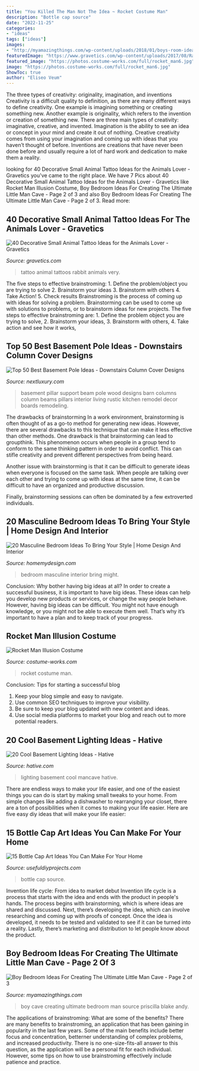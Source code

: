 ```yaml
---
title: "You Killed The Man Not The Idea ~ Rocket Costume Man"
description: "Bottle cap source"
date: "2022-11-25"
categories:
- "ideas"
tags: ["ideas"]
images:
- "http://myamazingthings.com/wp-content/uploads/2018/01/boys-room-ideas-10-.jpg"
featuredImage: "https://www.gravetics.com/wp-content/uploads/2017/08/Rabbit-Tattoo.jpg"
featured_image: "https://photos.costume-works.com/full/rocket_man6.jpg"
image: "https://photos.costume-works.com/full/rocket_man6.jpg"
ShowToc: true
author: "Eliseo Veum"
---
```



The three types of creativity: originality, imagination, and inventions
Creativity is a difficult quality to definition, as there are many different ways to define creativity. One example is imagining something or creating something new. Another example is originality, which refers to the invention or creation of something new. 
There are three main types of creativity: imaginative, creative, and invented. Imagination is the ability to see an idea or concept in your mind and create it out of nothing. Creative creativity comes from using your imagination and coming up with ideas that you haven’t thought of before. Inventions are creations that have never been done before and usually require a lot of hard work and dedication to make them a reality.

	

		
looking for 40 Decorative Small Animal Tattoo Ideas for the Animals Lover - Gravetics you've came to the right place. We have 7 Pics about 40 Decorative Small Animal Tattoo Ideas for the Animals Lover - Gravetics like Rocket Man Illusion Costume, Boy Bedroom Ideas For Creating The Ultimate Little Man Cave - Page 2 of 3 and also Boy Bedroom Ideas For Creating The Ultimate Little Man Cave - Page 2 of 3. Read more:
		
    
## 40 Decorative Small Animal Tattoo Ideas For The Animals Lover - Gravetics

<img loading=lazy src="https://www.gravetics.com/wp-content/uploads/2017/08/Rabbit-Tattoo.jpg" onerror="this.onerror=null;this.src='https://tse3.mm.bing.net/th?id=OIP.kA_fOjB-IytcjH31kejL8gHaLH&amp;pid=15.1';" alt="40 Decorative Small Animal Tattoo Ideas for the Animals Lover - Gravetics">

_Source: gravetics.com_

>tattoo animal tattoos rabbit animals very. 

	

The five steps to effective brainstroming: 1. Define the problem/object you are trying to solve 2. Brainstorm your ideas 3. Brainstorm with others 4. Take Action! 5. Check results
Brainstroming is the process of coming up with ideas for solving a problem. Brainstorming can be used to come up with solutions to problems, or to brainstorm ideas for new projects. The five steps to effective brainstroming are: 1. Define the problem object you are trying to solve, 2. Brainstorm your ideas, 3. Brainstorm with others, 4. Take action and see how it works, 
    
## Top 50 Best Basement Pole Ideas - Downstairs Column Cover Designs

<img loading=lazy src="http://nextluxury.com/wp-content/uploads/vintage-barn-wood-basement-pole-ideas.jpg" onerror="this.onerror=null;this.src='https://tse1.mm.bing.net/th?id=OIP.W-X9OqN_sPPwaK7wyTRBVwAAAA&amp;pid=15.1';" alt="Top 50 Best Basement Pole Ideas - Downstairs Column Cover Designs">

_Source: nextluxury.com_

>basement pillar support beam pole wood designs barn columns column beams pillars interior living rustic kitchen remodel decor boards remodeling. 

	

The drawbacks of brainstorming
In a work environment, brainstorming is often thought of as a go-to method for generating new ideas. However, there are several drawbacks to this technique that can make it less effective than other methods.
One drawback is that brainstorming can lead to groupthink. This phenomenon occurs when people in a group tend to conform to the same thinking pattern in order to avoid conflict. This can stifle creativity and prevent different perspectives from being heard.

Another issue with brainstorming is that it can be difficult to generate ideas when everyone is focused on the same task. When people are talking over each other and trying to come up with ideas at the same time, it can be difficult to have an organized and productive discussion.

Finally, brainstorming sessions can often be dominated by a few extroverted individuals.

    
## 20 Masculine Bedroom Ideas To Bring Your Style | Home Design And Interior

<img loading=lazy src="http://homemydesign.com/wp-content/uploads/2017/08/black-masculine-bedroom-ideas.jpg" onerror="this.onerror=null;this.src='https://tse1.mm.bing.net/th?id=OIP.jLgVxl0_z9Kz23r8SCcrJwHaLH&amp;pid=15.1';" alt="20 Masculine Bedroom Ideas To Bring Your Style | Home Design And Interior">

_Source: homemydesign.com_

>bedroom masculine interior bring might. 

	

Conclusion: Why bother having big ideas at all?
In order to create a successful business, it is important to have big ideas. These ideas can help you develop new products or services, or change the way people behave. However, having big ideas can be difficult. You might not have enough knowledge, or you might not be able to execute them well. That’s why it’s important to have a plan and to keep track of your progress.

    
## Rocket Man Illusion Costume

<img loading=lazy src="https://photos.costume-works.com/full/rocket_man6.jpg" onerror="this.onerror=null;this.src='https://tse2.mm.bing.net/th?id=OIP.iv-Q301JOz8fLfZUTg3PTAHaKw&amp;pid=15.1';" alt="Rocket Man Illusion Costume">

_Source: costume-works.com_

>rocket costume man. 

	

Conclusion: Tips for starting a successful blog
1. Keep your blog simple and easy to navigate.
2. Use common SEO techniques to improve your visibility.
3. Be sure to keep your blog updated with new content and ideas.
4. Use social media platforms to market your blog and reach out to more potential readers.

    
## 20 Cool Basement Lighting Ideas - Hative

<img loading=lazy src="https://hative.com/wp-content/uploads/2014/05/basement-lighting-ideas/17-mancave-lighting.jpg" onerror="this.onerror=null;this.src='https://tse4.mm.bing.net/th?id=OIP.Lv5P2XWwy28z3Ls7FBCDywHaJ4&amp;pid=15.1';" alt="20 Cool Basement Lighting Ideas - Hative">

_Source: hative.com_

>lighting basement cool mancave hative. 

	

There are endless ways to make your life easier, and one of the easiest things you can do is start by making small tweaks to your home. From simple changes like adding a dishwasher to rearranging your closet, there are a ton of possibilities when it comes to making your life easier. Here are five easy diy ideas that will make your life easier: 

    
## 15 Bottle Cap Art Ideas You Can Make For Your Home

<img loading=lazy src="https://i2.wp.com/usefuldiyprojects.com/wp-content/uploads/2016/10/3b8f40ec1e7e46206ef54906826ad306.jpg?resize=564%2C917" onerror="this.onerror=null;this.src='https://tse3.mm.bing.net/th?id=OIP.kHT91HIWncMTYLKGgc_K8wHaMC&amp;pid=15.1';" alt="15 Bottle Cap Art Ideas You Can Make For Your Home">

_Source: usefuldiyprojects.com_

>bottle cap source. 

	

Invention life cycle: From idea to market debut
Invention life cycle is a process that starts with the idea and ends with the product in people's hands. The process begins with brainstorming, which is where ideas are shared and discussed. Next, there’s developing the idea, which can involve researching and coming up with proofs of concept. Once the idea is developed, it needs to be tested and validated to see if it can be turned into a reality. Lastly, there’s marketing and distribution to let people know about the product.

    
## Boy Bedroom Ideas For Creating The Ultimate Little Man Cave - Page 2 Of 3

<img loading=lazy src="http://myamazingthings.com/wp-content/uploads/2018/01/boys-room-ideas-10-.jpg" onerror="this.onerror=null;this.src='https://tse1.mm.bing.net/th?id=OIP.Wc9LFU854-bvUID7OtTyJwHaKX&amp;pid=15.1';" alt="Boy Bedroom Ideas For Creating The Ultimate Little Man Cave - Page 2 of 3">

_Source: myamazingthings.com_

>boy cave creating ultimate bedroom man source priscilla blake andy. 

	

The applications of brainstroming: What are some of the benefits?
There are many benefits to brainstroming, an application that has been gaining in popularity in the last few years. Some of the main benefits include better focus and concentration, betterner understanding of complex problems, and increased productivity. There is no one-size-fits-all answer to this question, as the application will be a personal fit for each individual. However, some tips on how to use brainstroming effectively include patience and practice.

